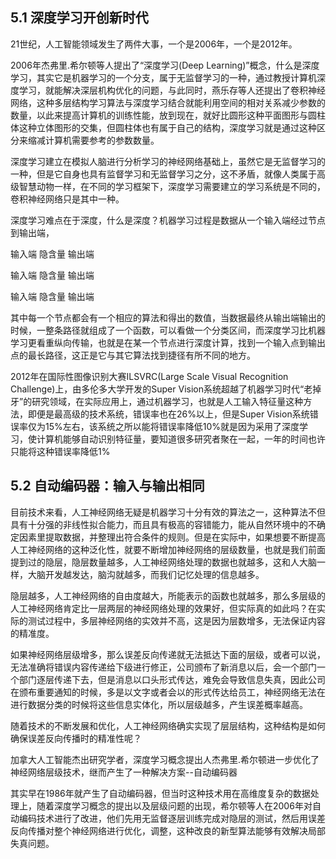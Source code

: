 5.1 深度学习开创新时代
---

21世纪，人工智能领域发生了两件大事，一个是2006年，一个是2012年。

2006年杰弗里.希尔顿等人提出了“深度学习(Deep Learning)”概念，什么是深度学习，其实它是机器学习的一个分支，属于无监督学习的一种，通过教授计算机深度学习，就能解决深层机构优化的问题，与此同时，燕乐存等人还提出了卷积神经网络，这种多层结构学习算法与深度学习结合就能利用空间的相对关系减少参数的数量，以此来提高计算机的训练性能，放到现在，就好比圆形这种平面图形与圆柱体这种立体图形的交集，但圆柱体也有属于自己的结构，深度学习就是通过这种区分来缩减计算机需要参考的参数数量。

深度学习建立在模拟人脑进行分析学习的神经网络基础上，虽然它是无监督学习的一种，但是它自身也具有监督学习和无监督学习之分，这不矛盾，就像人类属于高级智慧动物一样，在不同的学习框架下，深度学习需要建立的学习系统是不同的，卷积神经网络只是其中一种。

深度学习难点在于深度，什么是深度？机器学习过程是数据从一个输入端经过节点到输出端，

输入端   隐含量  输出端
 
输入端   隐含量  输出端

输入端   隐含量  输出端

其中每一个节点都会有一个相应的算法和得出的数值，当数据最终从输出端输出的时候，一整条路径就组成了一个函数，可以看做一个分类区间，而深度学习比机器学习更看重纵向传输，也就是在某一个节点进行深度计算，找到一个输入点到输出点的最长路径，这正是它与其它算法找到捷径有所不同的地方。

2012年在国际性图像识别大赛ILSVRC(Large Scale Visual Recognition Challenge)上，由多伦多大学开发的Super Vision系统超越了机器学习时代“老掉牙”的研究领域，在实际应用上，通过机器学习，也就是人工输入特征量这种方法，即便是最高级的技术系统，错误率也在26%以上，但是Super Vision系统错误率仅为15%左右，该系统之所以能将错误率降低10%就是因为采用了深度学习，使计算机能够自动识别特征量，要知道很多研究者聚在一起，一年的时间也许只能将这种错误率降低1%

5.2 自动编码器：输入与输出相同
---

目前技术来看，人工神经网络无疑是机器学习十分有效的算法之一，这种算法不但具有十分强的非线性拟合能力，而且具有极高的容错能力，能从自然环境中的不确定因素里提取数据，并整理出符合条件的规则。但是在实际中，如果想要不断提高人工神经网络的这种泛化性，就要不断增加神经网络的层级数量，也就是我们前面提到过的隐层，隐层数量越多，人工神经网络处理的数据也就越多，这和人大脑一样，大脑开发越发达，脑沟就越多，而我们记忆处理的信息越多。

隐层越多，人工神经网络的自由度越大，所能表示的函数也就越多，那么多层级的人工神经网络肯定比一层两层的神经网络处理的效果好，但实际真的如此吗？在实际的测试过程中，多层神经网络的实效并不高，这是因为层数增多，无法保证内容的精准度。

如果神经网络层级增多，那么误差反向传递就无法抵达下面的层级，或者可以说，无法准确将错误内容传递给下级进行修正，公司颁布了新消息以后，会一个部门一个部门逐层传递下去，但是消息以口头形式传达，难免会导致信息失真，因此公司在颁布重要通知的时候，多是以文字或者会以的形式传达给员工，神经网络无法在进行数据分类的时候将这些信息实体化，所以层级越多，产生误差概率越高。

随着技术的不断发展和优化，人工神经网络确实实现了层层结构，这种结构是如何确保误差反向传播时的精准性呢？

加拿大人工智能杰出研究学者，深度学习概念提出人杰弗里.希尔顿进一步优化了神经网络层级技术，继而产生了一种解决方案--自动编码器

其实早在1986年就产生了自动编码器，但当时这种技术用在高维度复杂的数据处理上，随着深度学习概念的提出以及层级问题的出现，希尔顿等人在2006年对自动编码技术进行了改进，他们先用无监督逐层训练完成对隐层的测试，然后用误差反向传播对整个神经网络进行优化，调整，这种改良的新型算法能够有效解决局部失真问题。

